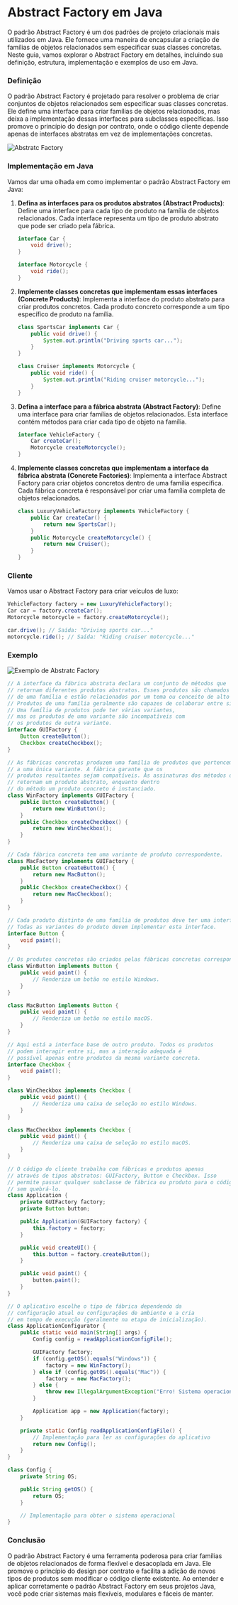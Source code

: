 # **Abstract Factory em Java**

O padrão Abstract Factory é um dos padrões de projeto criacionais mais utilizados em Java. Ele fornece uma maneira de encapsular a criação de famílias de objetos relacionados sem especificar suas classes concretas. Neste guia, vamos explorar o Abstract Factory em detalhes, incluindo sua definição, estrutura, implementação e exemplos de uso em Java.

### Definição

O padrão Abstract Factory é projetado para resolver o problema de criar conjuntos de objetos relacionados sem especificar suas classes concretas. Ele define uma interface para criar famílias de objetos relacionados, mas deixa a implementação dessas interfaces para subclasses específicas. Isso promove o princípio do design por contrato, onde o código cliente depende apenas de interfaces abstratas em vez de implementações concretas.

![Abstratc Factory](./images/abstract-factory.png)

### Implementação em Java

Vamos dar uma olhada em como implementar o padrão Abstract Factory em Java:

1. **Defina as interfaces para os produtos abstratos (Abstract Products)**: Define uma interface para cada tipo de produto na família de objetos relacionados. Cada interface representa um tipo de produto abstrato que pode ser criado pela fábrica.

   ```java
   interface Car {
       void drive();
   }

   interface Motorcycle {
       void ride();
   }
   ```

2. **Implemente classes concretas que implementam essas interfaces (Concrete Products)**:  Implementa a interface do produto abstrato para criar produtos concretos. Cada produto concreto corresponde a um tipo específico de produto na família.

   ```java
   class SportsCar implements Car {
       public void drive() {
           System.out.println("Driving sports car...");
       }
   }

   class Cruiser implements Motorcycle {
       public void ride() {
           System.out.println("Riding cruiser motorcycle...");
       }
   }
   ```

3. **Defina a interface para a fábrica abstrata (Abstract Factory)**: Define uma interface para criar famílias de objetos relacionados. Esta interface contém métodos para criar cada tipo de objeto na família.

   ```java
   interface VehicleFactory {
       Car createCar();
       Motorcycle createMotorcycle();
   }
   ```

4. **Implemente classes concretas que implementam a interface da fábrica abstrata (Concrete Factories)**: Implementa a interface Abstract Factory para criar objetos concretos dentro de uma família específica. Cada fábrica concreta é responsável por criar uma família completa de objetos relacionados.

   ```java
   class LuxuryVehicleFactory implements VehicleFactory {
       public Car createCar() {
           return new SportsCar();
       }
       public Motorcycle createMotorcycle() {
           return new Cruiser();
       }
   }
   ```

### Cliente

Vamos usar o Abstract Factory para criar veículos de luxo:

```java
VehicleFactory factory = new LuxuryVehicleFactory();
Car car = factory.createCar();
Motorcycle motorcycle = factory.createMotorcycle();

car.drive(); // Saída: "Driving sports car..."
motorcycle.ride(); // Saída: "Riding cruiser motorcycle..."
```

### Exemplo

![Exemplo de Abstratc Factory](./images/abstract-factory-example.png)

```java
// A interface da fábrica abstrata declara um conjunto de métodos que
// retornam diferentes produtos abstratos. Esses produtos são chamados
// de uma família e estão relacionados por um tema ou conceito de alto nível.
// Produtos de uma família geralmente são capazes de colaborar entre si.
// Uma família de produtos pode ter várias variantes,
// mas os produtos de uma variante são incompatíveis com
// os produtos de outra variante.
interface GUIFactory {
    Button createButton();
    Checkbox createCheckbox();
}

// As fábricas concretas produzem uma família de produtos que pertencem
// a uma única variante. A fábrica garante que os
// produtos resultantes sejam compatíveis. As assinaturas dos métodos da fábrica concreta
// retornam um produto abstrato, enquanto dentro
// do método um produto concreto é instanciado.
class WinFactory implements GUIFactory {
    public Button createButton() {
        return new WinButton();
    }
    public Checkbox createCheckbox() {
        return new WinCheckbox();
    }
}

// Cada fábrica concreta tem uma variante de produto correspondente.
class MacFactory implements GUIFactory {
    public Button createButton() {
        return new MacButton();
    }
    public Checkbox createCheckbox() {
        return new MacCheckbox();
    }
}

// Cada produto distinto de uma família de produtos deve ter uma interface base.
// Todas as variantes do produto devem implementar esta interface.
interface Button {
    void paint();
}

// Os produtos concretos são criados pelas fábricas concretas correspondentes.
class WinButton implements Button {
    public void paint() {
        // Renderiza um botão no estilo Windows.
    }
}

class MacButton implements Button {
    public void paint() {
        // Renderiza um botão no estilo macOS.
    }
}

// Aqui está a interface base de outro produto. Todos os produtos
// podem interagir entre si, mas a interação adequada é
// possível apenas entre produtos da mesma variante concreta.
interface Checkbox {
    void paint();
}

class WinCheckbox implements Checkbox {
    public void paint() {
        // Renderiza uma caixa de seleção no estilo Windows.
    }
}

class MacCheckbox implements Checkbox {
    public void paint() {
        // Renderiza uma caixa de seleção no estilo macOS.
    }
}

// O código do cliente trabalha com fábricas e produtos apenas
// através de tipos abstratos: GUIFactory, Button e Checkbox. Isso
// permite passar qualquer subclasse de fábrica ou produto para o código do cliente
// sem quebrá-lo.
class Application {
    private GUIFactory factory;
    private Button button;

    public Application(GUIFactory factory) {
        this.factory = factory;
    }

    public void createUI() {
        this.button = factory.createButton();
    }

    public void paint() {
        button.paint();
    }
}

// O aplicativo escolhe o tipo de fábrica dependendo da
// configuração atual ou configurações de ambiente e a cria
// em tempo de execução (geralmente na etapa de inicialização).
class ApplicationConfigurator {
    public static void main(String[] args) {
        Config config = readApplicationConfigFile();

        GUIFactory factory;
        if (config.getOS().equals("Windows")) {
            factory = new WinFactory();
        } else if (config.getOS().equals("Mac")) {
            factory = new MacFactory();
        } else {
            throw new IllegalArgumentException("Erro! Sistema operacional desconhecido.");
        }

        Application app = new Application(factory);
    }

    private static Config readApplicationConfigFile() {
        // Implementação para ler as configurações do aplicativo
        return new Config();
    }
}

class Config {
    private String OS;

    public String getOS() {
        return OS;
    }

    // Implementação para obter o sistema operacional
}
```

### Conclusão

O padrão Abstract Factory é uma ferramenta poderosa para criar famílias de objetos relacionados de forma flexível e desacoplada em Java. Ele promove o princípio do design por contrato e facilita a adição de novos tipos de produtos sem modificar o código cliente existente. Ao entender e aplicar corretamente o padrão Abstract Factory em seus projetos Java, você pode criar sistemas mais flexíveis, modulares e fáceis de manter.